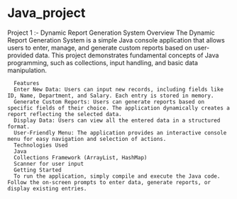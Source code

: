 # Java_project
Project 1 :-
                                          Dynamic Report Generation System
      Overview
      The Dynamic Report Generation System is a simple Java console application that allows users to enter, manage,
      and generate custom reports based on user-provided data. This project demonstrates fundamental concepts of Java programming, 
      such as collections, input handling, and basic data manipulation.

      Features
      Enter New Data: Users can input new records, including fields like ID, Name, Department, and Salary. Each entry is stored in memory.
      Generate Custom Reports: Users can generate reports based on specific fields of their choice. The application dynamically creates a report reflecting the selected data.
      Display Data: Users can view all the entered data in a structured format.
      User-Friendly Menu: The application provides an interactive console menu for easy navigation and selection of actions.
      Technologies Used
      Java
      Collections Framework (ArrayList, HashMap)
      Scanner for user input
      Getting Started
      To run the application, simply compile and execute the Java code. Follow the on-screen prompts to enter data, generate reports, or display existing entries.
